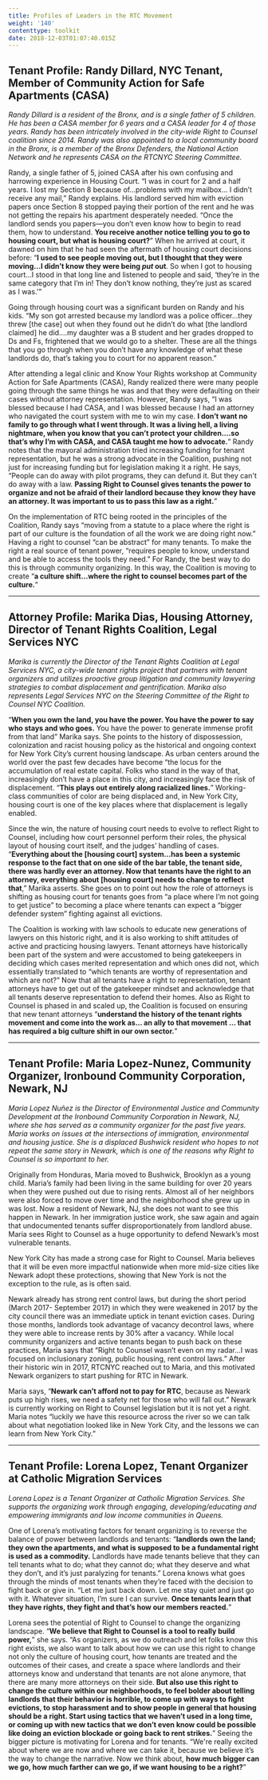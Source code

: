 ```yaml
---
title: Profiles of Leaders in the RTC Movement
weight: '140'
contenttype: toolkit
date: 2018-12-03T01:07:40.015Z
---
```

## Tenant Profile: Randy Dillard, NYC Tenant, Member of Community Action for Safe Apartments (CASA)

_Randy Dillard is a resident of the Bronx, and is a single father of 5 children. He has been a CASA member for 6 years and a CASA leader for 4 of those years. Randy has been intricately involved in the city-wide Right to Counsel coalition since 2014. Randy was also appointed to a local community board in the Bronx, is a member of the Bronx Defenders, the National Action Network and he represents CASA on the RTCNYC Steering Committee._

Randy, a single father of 5, joined CASA  after his own confusing and harrowing experience in Housing Court. “I was in court for 2 and a half years. I lost my Section 8 because of...problems with my mailbox... I didn’t receive any mail,” Randy explains. His landlord served him with eviction papers once Section 8 stopped paying their portion of the rent and he was not getting the repairs his apartment desperately needed. “Once the landlord sends you papers—you don’t even know how to begin to read them, how to understand. **You receive another notice telling you to go to housing court, but what is housing court?**” When he arrived at court, it dawned on him that he had seen the aftermath of housing court decisions before: “**I used to see people moving out, but I thought that they were moving...I didn’t know they were being _put_ out**. So when I got to housing court...I stood in that long line and listened to people and said, ‘they’re in the same category that I’m in! They don’t know nothing, they’re just as scared as I was.’”

Going through housing court was a significant burden on Randy and his kids. “My son got arrested because my landlord was a police officer...they threw \[the case] out when they found out he didn’t do what \[the landlord claimed] he did….my daughter was a B student and her grades dropped to Ds and Fs, frightened that we would go to  a shelter. These are all the things that you go through when you don’t have any knowledge of what these landlords do, that’s taking you to court for no apparent reason.” 

After attending a legal clinic and Know Your Rights workshop at Community Action for Safe Apartments (CASA), Randy realized there were many people going through the same things he was and that they were defaulting on their cases without attorney representation. However, Randy says, “I was blessed because I had CASA, and I was blessed because I had an attorney who navigated the court system with me to win my case.  **I don’t want no family to go through what I went through. It was a living hell, a living nightmare, when you know that you can’t protect your children....so that’s why I’m with CASA, and CASA taught me how to advocate.**” Randy notes that the mayoral administration tried increasing funding for tenant representation, but he was a strong advocate in the Coalition, pushing not just for increasing funding but for legislation making it a right. He says, “People can do away with pilot programs, they can defund it. But they can't do away with a law. **Passing Right to Counsel gives tenants the power to organize and not be afraid of their landlord because they know they have an attorney. It was important to us to pass this law as a right.**”

On the implementation of RTC being rooted in the principles of the Coalition, Randy says “moving from a statute to a place where the right is part of our culture is the foundation of all the work we are doing right now.”  Having a right to counsel “can be abstract” for many tenants. To make the right a real source of tenant power, “requires people to know, understand and be able to access the tools they need.” For Randy, the best way to do this is through community organizing.  In this way, the Coalition is moving to create “**a culture shift…where the right to counsel becomes part of the culture.**”

<hr />

## Attorney Profile: Marika Dias, Housing Attorney, Director of Tenant Rights Coalition, Legal Services NYC

_Marika is currently the Director of the Tenant Rights Coalition at Legal Services NYC, a city-wide tenant rights project that partners with tenant organizers and utilizes proactive group litigation and community lawyering strategies to combat displacement and gentrification. Marika also represents Legal Services NYC on the Steering Committee of the Right to Counsel NYC Coalition._

“**When you own the land, you have the power. You have the power to say who stays and who goes.** You have the power to generate immense profit from that land” Marika says.  She points to the history of dispossession, colonization and racist housing policy as the historical and ongoing context for New York City’s current housing landscape. As urban centers around the world over the past few decades have become “the locus for the accumulation of real estate capital. Folks who stand in the way of that, increasingly don’t have a place in this city, and increasingly face the risk of displacement. “**This plays out entirely along racialized lines.**” Working-class communities of color are being displaced and, in New York City, housing court is one of the key places where that displacement is legally enabled.  

Since the win, the nature of housing court needs to evolve to reflect Right to Counsel, including how court personnel perform their roles, the physical layout of housing court itself, and the judges’ handling of cases. “**Everything about the \[housing court] system…has been a systemic response to the fact that on one side of the bar table, the tenant side, there was hardly ever an attorney.  Now that tenants have the right to an attorney, everything about \[housing court] needs to change to reflect that**,” Marika asserts. She goes on to point out how the role of attorneys is shifting as housing court for tenants goes from “a place where I’m not going to get justice” to becoming a place where tenants can expect a “bigger defender system” fighting against all evictions.

 The Coalition is working with law schools to educate new generations of lawyers on this historic right, and it is also working to shift attitudes of active and practicing housing lawyers. Tenant attorneys have historically been part of the system and were accustomed to being gatekeepers in deciding which cases merited representation and which ones did not, which essentially translated to “which tenants are worthy of representation and which are not?” Now that all tenants have a right to representation, tenant attorneys have to get out of the gatekeeper mindset and acknowledge that all tenants deserve representation to defend their homes.  Also as Right to Counsel is phased in and scaled up, the Coalition is focused on ensuring that new tenant attorneys “**understand the history of the tenant rights movement and come into the work as... an ally to that movement … that has required a big culture shift in our own sector.**”

<hr />

## Tenant Profile: Maria Lopez-Nunez, Community Organizer, Ironbound Community Corporation, Newark, NJ 

_Maria Lopez Nuñez is the Director of Environmental Justice and Community Development at the Ironbound Community Corporation in Newark, NJ, where she has served as a community organizer for the past five years. Maria works on issues at the intersections of immigration, environmental and housing justice. She is a displaced Bushwick resident who hopes to not repeat the same story in Newark, which is one of the reasons why Right to Counsel is so important to her._

Originally from Honduras, Maria moved to Bushwick, Brooklyn as a young child. Maria’s family had been living in the same building for over 20 years when they were pushed out due to rising rents. Almost all of her neighbors were also forced to move over time and the neighborhood she grew up in was lost. Now a resident of Newark, NJ, she does not want to see this happen in Newark.  In her immigration justice work, she saw again and again that undocumented tenants suffer disproportionately from landlord abuse. Maria sees Right to Counsel as a huge opportunity to defend Newark’s most vulnerable tenants. 

New York City has made a strong case for Right to Counsel. Maria believes that it will be even more impactful nationwide when more mid-size cities like Newark adopt these protections, showing that New York is not the exception to the rule, as is often said. 

Newark already has strong rent control laws, but during the short period (March 2017- September 2017) in which they were weakened in 2017 by the city council there was an immediate uptick in tenant eviction cases. During those months, landlords took advantage of vacancy decontrol laws, where they were able to increase rents by 30% after a vacancy. While local community organizers and active tenants began to push back on these practices, Maria says that “Right to Counsel wasn’t even on my radar…I was focused on inclusionary zoning, public housing, rent control laws.” After their historic win in 2017, RTCNYC reached out to Maria, and this motivated Newark organizers to start pushing for RTC in Newark. 

Maria says, “**Newark can’t afford not to pay for RTC**, because as Newark puts up high rises, we need a safety net for those who will fall out.” Newark is currently working on Right to Counsel legislation but it is not yet a right. Maria notes “luckily we have this resource across the river so we can talk about what negotiation looked like in New York City, and the lessons we can learn from New York City.”  

<hr />

## Tenant Profile: Lorena Lopez, Tenant Organizer at Catholic Migration Services

_Lorena Lopez is a Tenant Organizer at Catholic Migration Services. She supports the organizing work through engaging, developing/educating and empowering immigrants and low income communities in Queens._

One of Lorena’s motivating factors for tenant organizing is to reverse the balance of power between landlords and tenants: “**landlords own the land; they own the apartments, and what is supposed to be a fundamental right is used as a commodity.** Landlords have made tenants believe that they can tell tenants what to do; what they cannot do; what they deserve and what they don’t, and it’s just paralyzing for tenants.” Lorena knows what goes through the minds of most tenants when they’re faced with the decision to fight back or give in. “Let me just back down. Let me stay quiet and just go with it. Whatever situation, I’m sure I can survive. **Once tenants learn that they have rights, they fight and that’s how our members reacted.**” 

Lorena sees the potential of Right to Counsel to change the organizing landscape. “**We believe that Right to Counsel is a tool to really build power,**” she says. “As organizers, as we do outreach and let folks know this right exists, we also want to talk about how we can use this right to change not only the culture of housing court, how tenants are treated and the outcomes of their cases, and create a space where landlords and their attorneys know and understand that tenants are not alone anymore, that there are many more attorneys on their side. **But also use this right to change the culture within our neighborhoods, to feel bolder about telling landlords that their behavior is horrible, to come up with ways to fight evictions, to stop harassment and to show people in general that housing should be a right. Start using tactics that we haven’t used in a long time, or coming up with new tactics that we don’t even know could be possible like doing an eviction blockade or going back to rent strikes.**” Seeing the bigger picture is motivating for Lorena and for tenants. “We're really excited about where we are now and where we can take it, because we believe it’s the way to change the narrative. Now we think about, **how much bigger can we go, how much farther can we go, if we want housing to be a right?**”

